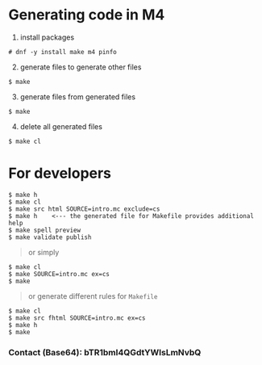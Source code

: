 # Generating code in M4
1. install packages
```
# dnf -y install make m4 pinfo
```
2. generate files to generate other files
```
$ make
```
3. generate files from generated files
```
$ make
```
4. delete all generated files
```
$ make cl
```
# For developers
```
$ make h
$ make cl
$ make src html SOURCE=intro.mc exclude=cs
$ make h	<--- the generated file for Makefile provides additional help
$ make spell preview
$ make validate publish
```
> or simply
```
$ make cl
$ make SOURCE=intro.mc ex=cs
$ make
```
> or generate different rules for `Makefile`
```
$ make cl
$ make src fhtml SOURCE=intro.mc ex=cs
$ make h
$ make
```
### Contact (Base64): bTR1bml4QGdtYWlsLmNvbQ
